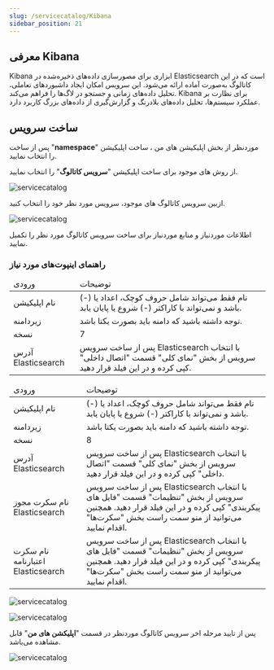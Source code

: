 ```yaml
---
slug: /servicecatalog/Kibana
sidebar_position: 21
---
```


## معرفی Kibana
Kibana ابزاری برای مصورسازی داده‌های ذخیره‌شده در Elasticsearch است که در این کاتالوگ به‌صورت آماده ارائه می‌شود. این سرویس امکان ایجاد داشبوردهای تعاملی، تحلیل داده‌های زمانی و جستجو در لاگ‌ها را فراهم می‌کند. Kibana برای نظارت بر عملکرد سیستم‌ها، تحلیل داده‌های بلادرنگ و گزارش‌گیری از داده‌های بزرگ کاربرد دارد.


## ساخت سرویس
پس از ساخت "**namespace**" موردنظر از بخش اپلیکیشن های من ، ساخت اپلیکیشن را انتخاب نمایید.

از روش های موجود برای ساخت اپلیکیشن "**سرویس کاتالوگ**" را انتخاب نمایید.

![servicecatalog](/img/servicecatalog/servicecatalog00.png)

ازبین سرویس کاتالوگ های موجود، سرویس مورد نظر خود را انتخاب کنید.

![servicecatalog](/img/servicecatalog/servicecatalog000.png)

اطلاعات موردنیاز و منابع موردنیاز برای ساخت سرویس کاتالوگ مورد نظر را تکمیل نمایید.

### راهنمای اینپوت‌های مورد نیاز


<table>
    <thead>
        <tr>
            <td>ورودی</td>
            <td>توضیحات</td>
        </tr>
    </thead>
    <tbody>
        <tr>
            <td>نام اپلیکیشن</td>
            <td>نام فقط می‌تواند شامل حروف کوچک، اعداد یا (-) باشد و نمی‌تواند با کاراکتر (-) شروع یا پایان یابد.</td>
        </tr>
         <tr>
            <td>زیردامنه</td>
            <td>توجه داشته باشید که دامنه باید بصورت یکتا باشد.</td>
        </tr>
        <tr>
            <td>نسخه</td>
            <td>7</td>
        </tr>
        <tr>
            <td>آدرس Elasticsearch</td>
            <td>
            پس از ساخت سرویس Elasticsearch با انتخاب سرویس از بخش "نمای کلی" قسمت "اتصال داخلی" کپی کرده و در این فیلد قرار دهید.
            </td>
        </tr>
    </tbody>
</table>

<table>
    <thead>
        <tr>
            <td>ورودی</td>
            <td>توضیحات</td>
        </tr>
    </thead>
    <tbody>
        <tr>
            <td>نام اپلیکیشن</td>
            <td>نام فقط می‌تواند شامل حروف کوچک، اعداد یا (-) باشد و نمی‌تواند با کاراکتر (-) شروع یا پایان یابد.</td>
        </tr>
         <tr>
            <td>زیردامنه</td>
            <td>توجه داشته باشید که دامنه باید بصورت یکتا باشد.</td>
        </tr>
        <tr>
            <td>نسخه</td>
            <td>8</td>
        </tr>
        <tr>
            <td>آدرس Elasticsearch</td>
            <td>
       پس از ساخت سرویس Elasticsearch با انتخاب سرویس از بخش "نمای کلی" قسمت "اتصال داخلی" کپی کرده و در این فیلد قرار دهید.
            </td>
        </tr>
         <tr>
            <td>نام سکرت مجوز Elasticsearch</td>
           <td>پس از ساخت سرویس Elasticsearch با انتخاب سرویس از بخش "تنظیمات" قسمت "فایل های پیکربندی" کپی کرده و در این فیلد قرار دهید.
            همچنین می‌توانید از منو سمت راست بخش "سکرت‌ها" اقدام نمایید.</td>
        </tr>
         <tr>
            <td>نام سکرت اعتبارنامه Elasticsearch</td>
            <td> 
            پس از ساخت سرویس Elasticsearch با انتخاب سرویس از بخش "تنظیمات" قسمت "فایل های پیکربندی" کپی کرده و در این فیلد قرار دهید.
            همچنین می‌توانید از منو سمت راست بخش "سکرت‌ها" اقدام نمایید.
            </td>
        </tr>
    </tbody>
</table>
 
![servicecatalog](/img/servicecatalog/servicecatalog39-1.png)

![servicecatalog](/img/servicecatalog/servicecatalog39-1.png)

 پس از تایید مرحله اخر سرویس کاتالوگ موردنظر در قسمت "**اپلیکشن های من**" قابل مشاهده می‌باشد.
 
 ![servicecatalog](/img/servicecatalog/servicecatalog40.png)
